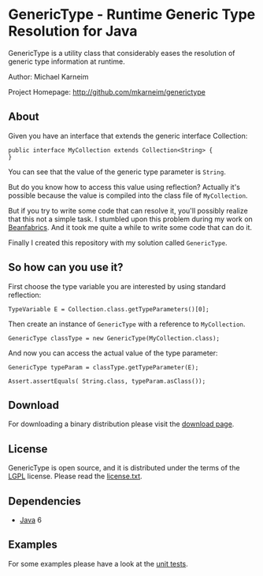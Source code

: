 GenericType -  Runtime Generic Type Resolution for Java
================================================= 

GenericType is a utility class that considerably eases the resolution of generic type information at runtime.  

Author: Michael Karneim

Project Homepage: http://github.com/mkarneim/generictype

About
-----

Given you have an interface that extends the generic interface Collection<E>:

	public interface MyCollection extends Collection<String> {
	}

You can see that the value of the generic type parameter is ```String```.

But do you know how to access this value using reflection?
Actually it's possible because the value is compiled into the class file of ```MyCollection```.

But if you try to write some code that can resolve it, you'll possibly realize that this not a simple task.
I stumbled upon this problem during my work on [Beanfabrics]. 
And it took me quite a while to write some code that can do it.
 
Finally I created this repository with my solution called ```GenericType```.

So how can you use it?
-----

First choose the type variable you are interested by using standard reflection: 
	
	TypeVariable E = Collection.class.getTypeParameters()[0];
	
Then create an instance of ```GenericType``` with a reference to ```MyCollection```.

	GenericType classType = new GenericType(MyCollection.class);
	
And now you can access the actual value of the type parameter:

	GenericType typeParam = classType.getTypeParameter(E);
	
	Assert.assertEquals( String.class, typeParam.asClass());

Download
--------

For downloading a binary distribution please visit the [download page].

License
-------

GenericType is open source, and it is distributed under the terms of the [LGPL] license. 
Please read the [license.txt].

Dependencies
------------

* [Java] 6 

Examples
--------
For some examples please have a look at the [unit tests].


[download page]: http://github.com/mkarneim/generictype/archives/master
[license.txt]: http://github.com/mkarneim/generictype/blob/master/license.txt
[LGPL]: http://github.com/mkarneim/generictype/blob/master/lgpl.txt
[Java]: http://www.oracle.com/technetwork/java/
[unit tests]: http://github.com/mkarneim/generictype/blob/master/src/test/java/org/codefabrics/generictype/GenericTypeTest.java
[Beanfabrics]: http://beanfabrics.org

